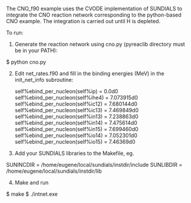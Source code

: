 The CNO_f90 example uses the CVODE implementation of SUNDIALS to
integrate the CNO reaction network corresponding to the python-based
CNO example. The integration is carried out until H is depleted.

To run:

1) Generate the reaction network using cno.py (pyreaclib directory
must be in your PATH):

$ python cno.py

2) Edit net_rates.f90 and fill in the binding energies (MeV) in the
init_net_info subroutine:
    
    self%ebind_per_nucleon(self%ip) = 0.0d0
    self%ebind_per_nucleon(self%ihe4) = 7.073915d0
    self%ebind_per_nucleon(self%ic12) = 7.680144d0
    self%ebind_per_nucleon(self%ic13) = 7.469849d0
    self%ebind_per_nucleon(self%in13) = 7.238863d0
    self%ebind_per_nucleon(self%in14) = 7.475614d0
    self%ebind_per_nucleon(self%in15) = 7.699460d0
    self%ebind_per_nucleon(self%io14) = 7.052301d0
    self%ebind_per_nucleon(self%io15) = 7.46369d0

3) Add your SUNDIALS libraries to the Makefile, eg.

SUNINCDIR = /home/eugene/local/sundials/instdir/include
SUNLIBDIR = /home/eugene/local/sundials/instdir/lib

4) Make and run

$ make
$ ./intnet.exe

